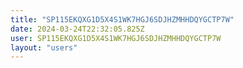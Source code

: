 ```yaml
---
title: "SP115EKQXG1D5X4S1WK7HGJ6SDJHZMHHDQYGCTP7W"
date: 2024-03-24T22:32:05.825Z
user: SP115EKQXG1D5X4S1WK7HGJ6SDJHZMHHDQYGCTP7W
layout: "users"
---
```

    